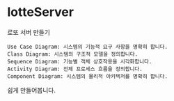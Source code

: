# lotteServer
로또 서버 만들기 
```
Use Case Diagram: 시스템의 기능적 요구 사항을 명확히 합니다.
Class Diagram: 시스템의 구조적 모델을 정의합니다.
Sequence Diagram: 기능별 객체 상호작용을 시각화합니다.
Activity Diagram: 전체 프로세스 흐름을 정의합니다.
Component Diagram: 시스템의 물리적 아키텍처를 명확히 합니다.
```

쉽게 만들어봅니다. 






